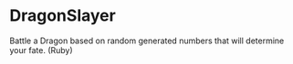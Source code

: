 DragonSlayer
============

Battle a Dragon based on random generated numbers that will determine your fate. (Ruby)
